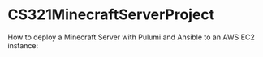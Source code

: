 # CS321MinecraftServerProject
How to deploy a Minecraft Server with Pulumi and Ansible to an AWS EC2 instance:
